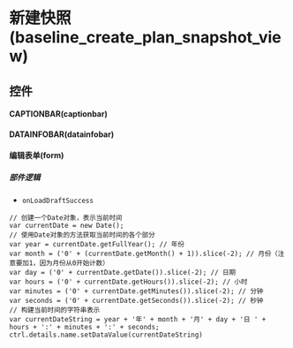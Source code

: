 # 新建快照(baseline_create_plan_snapshot_view)  <!-- {docsify-ignore-all} -->



## 控件
#### CAPTIONBAR(captionbar)
#### DATAINFOBAR(datainfobar)
#### 编辑表单(form)

##### 部件逻辑
* `onLoadDraftSuccess`
```
// 创建一个Date对象，表示当前时间
var currentDate = new Date();
// 使用Date对象的方法获取当前时间的各个部分
var year = currentDate.getFullYear(); // 年份
var month = ('0' + (currentDate.getMonth() + 1)).slice(-2); // 月份（注意要加1，因为月份从0开始计数）
var day = ('0' + currentDate.getDate()).slice(-2); // 日期
var hours = ('0' + currentDate.getHours()).slice(-2); // 小时
var minutes = ('0' + currentDate.getMinutes()).slice(-2); // 分钟
var seconds = ('0' + currentDate.getSeconds()).slice(-2); // 秒钟
// 构建当前时间的字符串表示
var currentDateString = year + '年' + month + '月' + day + '日 ' + hours + ':' + minutes + ':' + seconds;
ctrl.details.name.setDataValue(currentDateString)


```


<script>
 const { createApp } = Vue
  createApp({
    data() {
      return {

      }
    }
  }).use(ElementPlus).mount('#app')
</script>